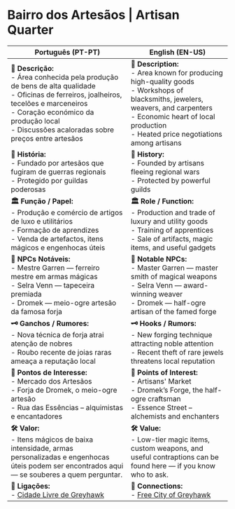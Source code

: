 # Bairro dos Artesãos | Artisan Quarter

| **Português (PT-PT)** | **English (EN-US)** |
|-----------------------|---------------------|
| **📝 Descrição:**<br> - Área conhecida pela produção de bens de alta qualidade<br> - Oficinas de ferreiros, joalheiros, tecelões e marceneiros<br> - Coração económico da produção local<br> - Discussões acaloradas sobre preços entre artesãos | **📝 Description:**<br> - Area known for producing high-quality goods<br> - Workshops of blacksmiths, jewelers, weavers, and carpenters<br> - Economic heart of local production<br> - Heated price negotiations among artisans |
| **📜 História:**<br> - Fundado por artesãos que fugiram de guerras regionais<br> - Protegido por guildas poderosas | **📜 History:**<br> - Founded by artisans fleeing regional wars<br> - Protected by powerful guilds |
| **🏛 Função / Papel:**<br> - Produção e comércio de artigos de luxo e utilitários<br> - Formação de aprendizes<br> - Venda de artefactos, itens mágicos e engenhocas úteis | **🏛 Role / Function:**<br> - Production and trade of luxury and utility goods<br> - Training of apprentices<br> - Sale of artifacts, magic items, and useful gadgets |
| **👤 NPCs Notáveis:**<br> - Mestre Garren — ferreiro mestre em armas mágicas<br> - Selra Venn — tapeceira premiada<br> - Dromek — meio-ogre artesão da famosa forja | **👤 Notable NPCs:**<br> - Master Garren — master smith of magical weapons<br> - Selra Venn — award-winning weaver<br> - Dromek — half-ogre artisan of the famed forge |
| **🗝 Ganchos / Rumores:**<br> - Nova técnica de forja atrai atenção de nobres<br> - Roubo recente de joias raras ameaça a reputação local | **🗝 Hooks / Rumors:**<br> - New forging technique attracting noble attention<br> - Recent theft of rare jewels threatens local reputation |
| **📌 Pontos de Interesse:**<br> - Mercado dos Artesãos<br> - Forja de Dromek, o meio-ogre artesão<br> - Rua das Essências – alquimistas e encantadores | **📌 Points of Interest:**<br> - Artisans' Market<br> - Dromek’s Forge, the half-ogre craftsman<br> - Essence Street – alchemists and enchanters |
| **🛠 Valor:**<br> - Itens mágicos de baixa intensidade, armas personalizadas e engenhocas úteis podem ser encontrados aqui — se souberes a quem perguntar. | **🛠 Value:**<br> - Low-tier magic items, custom weapons, and useful contraptions can be found here — if you know who to ask. |
| **📎 Ligações:**<br> - [Cidade Livre de Greyhawk](free_city_of_greyhawk.md) | **📎 Connections:**<br> - [Free City of Greyhawk](free_city_of_greyhawk.md) |















